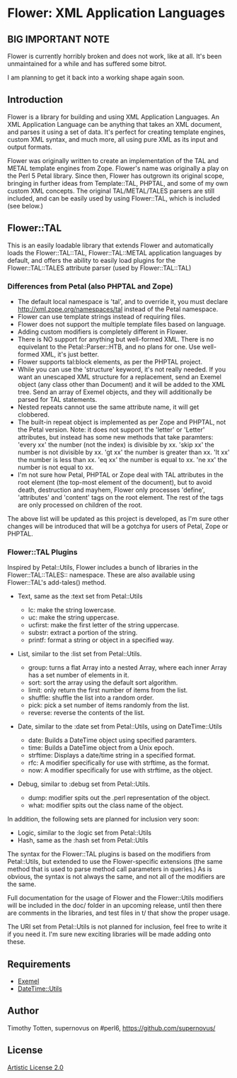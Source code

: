 # Flower: XML Application Languages

## BIG IMPORTANT NOTE

Flower is currently horribly broken and does not work, like at all.
It's been unmaintained for a while and has suffered some bitrot.

I am planning to get it back into a working shape again soon.

## Introduction

Flower is a library for building and using XML Application Languages.
An XML Application Language can be anything that takes an XML document,
and parses it using a set of data. It's perfect for creating template engines,
custom XML syntax, and much more, all using pure XML as its input and output
formats.

Flower was originally written to create an implementation of the TAL and METAL
template engines from Zope. Flower's name was originally a play on the Perl 5
Petal library. Since then, Flower has outgrown its original scope, bringing
in further ideas from Template::TAL, PHPTAL, and some of my own custom XML
concepts. The original TAL/METAL/TALES parsers are still included, and can
be easily used by using Flower::TAL, which is included (see below.)

## Flower::TAL

This is an easily loadable library that extends Flower and automatically
loads the Flower::TAL::TAL, Flower::TAL::METAL application languages
by default, and offers the ability to easily load plugins for the
Flower::TAL::TALES attribute parser (used by Flower::TAL::TAL)

### Differences from Petal (also PHPTAL and Zope)

 * The default local namespace is 'tal', and to override it, you must
   declare http://xml.zope.org/namespaces/tal instead of the Petal namespace.
 * Flower can use template strings instead of requiring files.
 * Flower does not support the multiple template files based on language.
 * Adding custom modifiers is completely different in Flower.
 * There is NO support for anything but well-formed XML.
   There is no equivelant to the Petal::Parser::HTB, and no plans for one.
   Use well-formed XML, it's just better.
 * Flower supports tal:block elements, as per the PHPTAL project.
 * While you can use the 'structure' keyword, it's not really needed.
   If you want an unescaped XML structure for a replacement, send an
   Exemel object (any class other than Document) and it will be added to
   the XML tree. Send an array of Exemel objects, and they will additionally
   be parsed for TAL statements.
 * Nested repeats cannot use the same attribute name, it will get clobbered.
 * The built-in repeat object is implemented as per Zope and PHPTAL, not
   the Petal version. Note: it does not support the 'letter' or 'Letter' 
   attributes, but instead has some new methods that take paramters: 
     'every xx'   the number (not the index) is divisible by xx.
     'skip xx'    the number is not divisible by xx.
     'gt xx'      the number is greater than xx.
     'lt xx'      the number is less than xx.
     'eq xx'      the number is equal to xx.
     'ne xx'      the number is not equal to xx.
 * I'm not sure how Petal, PHPTAL or Zope deal with TAL attributes in the
   root element (the top-most element of the document), but to avoid death,
   destruction and mayhem, Flower only processes 'define', 'attributes'
   and 'content' tags on the root element. The rest of the tags are only
   processed on children of the root.

The above list will be updated as this project is developed, as I'm sure
other changes will be introduced that will be a gotchya for users of Petal,
Zope or PHPTAL.

### Flower::TAL Plugins

Inspired by Petal::Utils, Flower includes a bunch of libraries in the
Flower::TAL::TALES:: namespace. These are also available using Flower::TAL's
add-tales() method.

  * Text, same as the :text set from Petal::Utils

    * lc:      make the string lowercase.
    * uc:      make the string uppercase.
    * ucfirst: make the first letter of the string uppercase.
    * substr:  extract a portion of the string.
    * printf:  format a string or object in a specified way.

  * List, similar to the :list set from Petal::Utils.

    * group:   turns a flat Array into a nested Array, where each inner 
               Array has a set number of elements in it.
    * sort:    sort the array using the default sort algorithm.
    * limit:   only return the first number of items from the list.
    * shuffle: shuffle the list into a random order.
    * pick:    pick a set number of items randomly from the list.
    * reverse: reverse the contents of the list.

  * Date, similar to the :date set from Petal::Utils, using on DateTime::Utils

    * date:     Builds a DateTime object using specified paramters.
    * time:     Builds a DateTime object from a Unix epoch.
    * strftime: Displays a date/time string in a specified format.
    * rfc:      A modifier specifically for use with strftime, as the format.
    * now:      A modifier specifically for use with strftime, as the object.

  * Debug, similar to :debug set from Petal::Utils.

    * dump: modifier spits out the .perl representation of the object.
    * what: modifier spits out the class name of the object.

In addition, the following sets are planned for inclusion very soon:

  * Logic, similar to the :logic set from Petal::Utils
  * Hash, same as the :hash set from Petal::Utils

The syntax for the Flower::TAL plugins is based on the modifiers from
Petal::Utils, but extended to use the Flower-specific extensions (the
same method that is used to parse method call parameters in queries.)
As is obvious, the syntax is not always the same, and not all of the
modifiers are the same.

Full documentation for the usage of Flower and the Flower::Utils modifiers
will be included in the doc/ folder in an upcoming release, until then
there are comments in the libraries, and test files in t/ that show the
proper usage.

The URI set from Petal::Utils is not planned for inclusion,
feel free to write it if you need it.
I'm sure new exciting libraries will be made adding onto these.

## Requirements

 * [Exemel](http://github.com/supernovus/exemel/)
 * [DateTime::Utils](http://github.com/supernovus/temporal-utils/)

## Author

Timothy Totten, supernovus on #perl6, https://github.com/supernovus/

## License

[Artistic License 2.0](http://www.perlfoundation.org/artistic_license_2_0)

